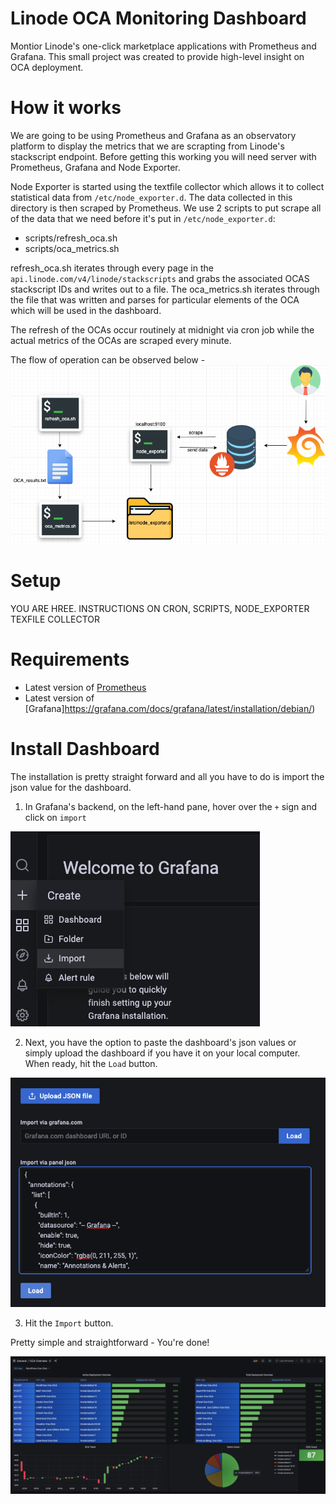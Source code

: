 # Linode OCA Monitoring Dashboard
Montior Linode's one-click marketplace applications with Prometheus and Grafana. This small project was created to provide high-level insight on OCA deployment.


# How it works

We are going to be using Prometheus and Grafana as an observatory platform to display the metrics that we are scrapting from Linode's stackscript endpoint. Before getting this working you will need server with Prometheus, Grafana and Node Exporter. 

Node Exporter is started using the textfile collector which allows it to collect statistical data from `/etc/node_exporter.d`. The data collected in this directory is then scraped by Prometheus. We use 2 scripts to put scrape all of the data that we need before it's put in `/etc/node_exporter.d`:

- scripts/refresh_oca.sh
- scripts/oca_metrics.sh

refresh_oca.sh iterates through every page in the `api.linode.com/v4/linode/stackscripts` and grabs the associated  OCAS stackscript IDs and writes out to a file. The oca_metrics.sh iterates through the file that was written and parses for particular elements of the OCA which will be used in the dashboard.

The refresh of the OCAs occur routinely at midnight via cron job while the actual metrics of the OCAs are scraped every minute.


The flow of operation can be observed below - 
![](/images/overview.png)

# Setup

YOU ARE HREE. INSTRUCTIONS ON CRON, SCRIPTS, NODE_EXPORTER TEXFILE COLLECTOR

# Requirements

- Latest version of [Prometheus](https://prometheus.io/docs/prometheus/latest/installation/)
- Latest version of [Grafana]https://grafana.com/docs/grafana/latest/installation/debian/)

# Install Dashboard

The installation is pretty straight forward and all you have to do is import the json value for the dashboard. 

1. In Grafana's backend, on the left-hand pane, hover over the `+` sign and click on `import`

![](/images/step1.png)


2. Next, you have the option to paste the dashboard's json values or simply upload the dashboard if you have it on your local computer.  When ready, hit the `Load` button.

![](/images/step2.png)

3. Hit the `Import` button.

Pretty simple and straightforward - You're done!

![](/images/dashboard_preview.png)